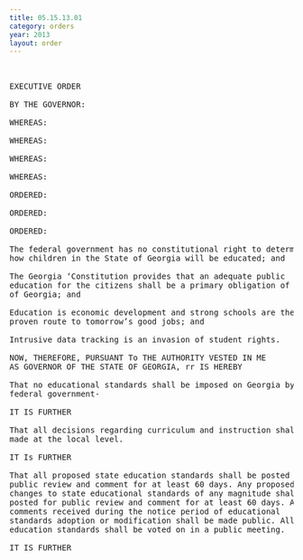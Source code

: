 ```yaml
---
title: 05.15.13.01
category: orders
year: 2013
layout: order
---
```


<pre> 

EXECUTIVE ORDER

BY THE GOVERNOR:

WHEREAS:

WHEREAS:

WHEREAS:

WHEREAS:

ORDERED:

ORDERED:

ORDERED:

The federal government has no constitutional right to determine
how children in the State of Georgia will be educated; and

The Georgia ‘Constitution provides that an adequate public
education for the citizens shall be a primary obligation of the State
of Georgia; and

Education is economic development and strong schools are the only
proven route to tomorrow’s good jobs; and

Intrusive data tracking is an invasion of student rights.

NOW, THEREFORE, PURSUANT To THE AUTHORITY VESTED IN ME
AS GOVERNOR OF THE STATE OF GEORGIA, rr IS HEREBY

That no educational standards shall be imposed on Georgia by the
federal government-

IT IS FURTHER

That all decisions regarding curriculum and instruction shall be
made at the local level.

IT Is FURTHER

That all proposed state education standards shall be posted for
public review and comment for at least 60 days. Any proposed
changes to state educational standards of any magnitude shall be
posted for public review and comment for at least 60 days. Any
comments received during the notice period of educational
standards adoption or modification shall be made public. All
education standards shall be voted on in a public meeting.

IT IS FURTHER

</pre>
